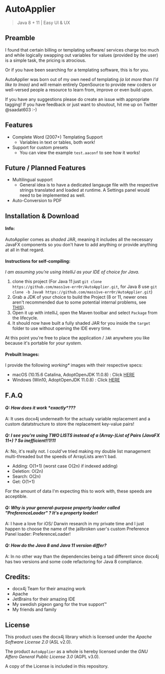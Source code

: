 # AutoApplier
> Java 8 + 11 | Easy UI & UX

## Preamble
I found that certain billing or templating software/ services charge too much and while logically swapping out variables for values (provided by the user) is a simple task, the pricing is atrocious.

Or if you have been searching for a templating software, this is for you.

AutoApplier was born out of my own need of templating _(a lot more than I'd like to lmao)_ and will remain entirely OpenSource to provide new coders or well-versed people a resource to learn from, improve or even build upon.

If you have any suggestions please do create an issue with appropriate tagging!
If you have feedback or just want to shoutout, hit me up on Twitter @saadat603 :-)

## Features
- Complete Word (2007+) Templating Support
	- Variables in text or tables, both work!
- Support for custom presets
	- You can view the example `test.aaconf` to see how it works!

## Future / Planned Features
- Multilingual support
	-  General idea is to have a dedicated langauge file with the respective strings translated and loaded at runtime. A Settings panel would need to be implemented as well.
- Auto-Conversion to PDF

## Installation & Download
#### Info:
AutoApplier comes as _shaded_ JAR, meaning it includes all the necessary JavaFX components so you don't have to add anything or provide anything at all in that regard. 

#### Instructions for self-compiling:
*I am assuming you're using IntelliJ as your IDE of choice for Java.*

1. clone this project (For Java 11 just `git clone https://github.com/mass1ve-err0r/AutoApplier.git`, for Java 8 use `git clone -b Java8 https://github.com/mass1ve-err0r/AutoApplier.git`)
2. Grab a JDK of your choice to build the Project (8 or 11, newer ones aren't recommended due to some potential internal problems, see [THIS](https://stackoverflow.com/a/56064482)).
3. Open it up with intelliJ, open the Maven toolbar and select `Package` from the lifecycle.
4. It should now have built a fully shaded JAR for you inside the `target` folder to use without opening the IDE every time.

At this point you're free to place the application / `JAR` anywhere you like because it's portable for *your system*.

#### Prebuilt Images:
I provide the following *working\** images with their respective specs:

- macOS (10.15.6 Catalina, AdoptOpenJDK 11.0.8) : Click [HERE](x)
- Windows (Win10, AdoptOpenJDK 11.0.8) : Click [HERE](x2)

## F.A.Q
#### *Q: How does it work \*exactly\*???*
A: It uses docx4j underneath for the actualy variable replacement and a custom datatstructure to store the replacement key-value pairs!

#### *Q: I see you're using TWO LISTS instead of a (Array-)List of Pairs (JavaFX 11+) ? So inefficient!!1!11*
A: No, it's really not. I could've tried making my double list management multi-threaded but the speeds of ArrayLists aren't bad.

-	Adding: O(1+1) (worst case O(2n) if indexed adding)
-	Deletion: O(2n)
-	Search: O(2n)
-	Get: O(1+1)

For the amount of data I'm expecting this to work with, these speeds are acceptible.

#### *Q: Why is your general-purpose property loader called "PreferenceLaoder" ? It's a property loader!*
A: I have a love for iOS/ Darwin research in my private time and I just happen to choose the name of the jailbroken user's custom Preference Panel loader: PreferenceLoader!

#### *Q: How do the Java 8 and Java 11 version differ?*
A: In no other way than the dependencies being a tad different since docx4j has two versions and some code refactoring for Java 8 compliance.


## Credits:
- docx4j Team for their amazing work
- Apache 
- JetBrains for their amazing IDE
- My swedish pigeon gang for the true support™️
- My friends and family

## License
This product uses the docx4j library which is licensed under the *Apache Software License 2.0* (ASL v2.0).

The product `AutoApplier` as a whole is hereby licensed under the *GNU Affero General Public License 3.0* (AGPL v3.0).

A copy of the License is included in this repository.
